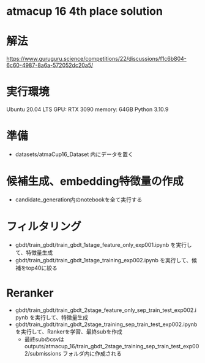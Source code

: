 # atmacup 16 4th place solution

# 解法
https://www.guruguru.science/competitions/22/discussions/f1c6b804-6c60-4987-8a6a-572052dc20a5/

# 実行環境
Ubuntu 20.04 LTS
GPU: RTX 3090
memory: 64GB
Python 3.10.9
# 準備
- datasets/atmaCup16_Dataset 内にデータを置く

# 候補生成、embedding特徴量の作成
- candidate_generation内のnotebookを全て実行する

# フィルタリング
- gbdt/train_gbdt/train_gbdt_1stage_feature_only_exp001.ipynb を実行して、特徴量生成
- gbdt/train_gbdt/train_gbdt_1stage_training_exp002.ipynb を実行して、候補をtop40に絞る

# Reranker
- gbdt/train_gbdt/train_gbdt_2stage_feature_only_sep_train_test_exp002.ipynb を実行して、特徴量生成
- gbdt/train_gbdt/train_gbdt_2stage_training_sep_train_test_exp002.ipynb を実行して、Rankerを学習、最終subを作成
  - 最終subのcsvは outputs/atmacup_16/train_gbdt_2stage_training_sep_train_test_exp002/submissions フォルダ内に作成される